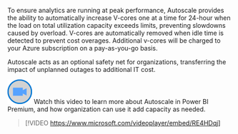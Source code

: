 To ensure analytics are running at peak performance, Autoscale provides the ability to automatically increase V-cores one at a time for 24-hour when the load on total utilization capacity exceeds limits, preventing slowdowns caused by overload. V-cores are automatically removed when idle time is detected to prevent cost overages. Additional v-cores will be charged to your Azure subscription on a pay-as-you-go basis.

Autoscale acts as an optional safety net for organizations, transferring the impact of unplanned outages to additional IT cost.

![Icon indicating play video](../media/video-icon.png) Watch this video to learn more about Autoscale in Power BI Premium, and how organization can use it add capacity as needed.

>[!VIDEO https://www.microsoft.com/videoplayer/embed/RE4HDqj]

